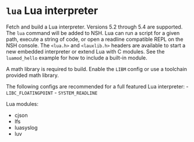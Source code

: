 # `lua` Lua interpreter

Fetch and build a Lua interpreter. Versions 5.2 through 5.4 are
supported. The `lua` command will be added to NSH. Lua can run a script
for a given path, execute a string of code, or open a readline
compatible REPL on the NSH console. The `<lua.h>` and `<lauxlib.h>`
headers are available to start a new embedded interpreter or extend Lua
with C modules. See the `luamod_hello` example for how to include a
built-in module.

A math library is required to build. Enable the `LIBM` config or use a
toolchain provided math library.

The following configs are recommended for a full featured Lua
interpreter: - `LIBC_FLOATINGPOINT` - `SYSTEM_READLINE`

Lua modules:

  - cjson
  - lfs
  - luasyslog
  - luv
